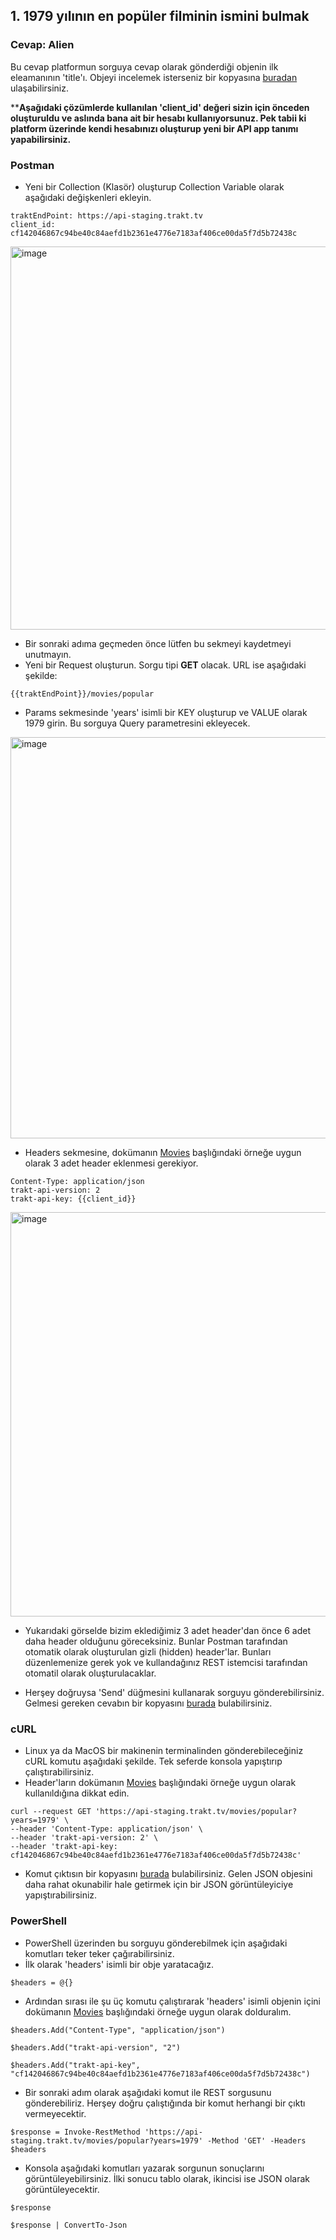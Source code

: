 ## 1. 1979 yılının en popüler filminin ismini bulmak
### Cevap: Alien
Bu cevap platformun sorguya cevap olarak gönderdiği objenin ilk eleamanının 'title'ı. Objeyi incelemek isterseniz bir kopyasına [buradan](./popularMovies.json) ulaşabilirsiniz.

****Aşağıdaki çözümlerde kullanılan 'client_id' değeri sizin için önceden oluşturuldu ve aslında bana ait bir hesabı kullanıyorsunuz. Pek tabii ki platform üzerinde kendi hesabınızı oluşturup yeni bir API app tanımı yapabilirsiniz.**

### Postman
- Yeni bir Collection (Klasör) oluşturup Collection Variable olarak aşağıdaki değişkenleri ekleyin.
```
traktEndPoint: https://api-staging.trakt.tv
client_id: cf142046867c94be40c84aefd1b2361e4776e7183af406ce00da5f7d5b72438c
```

<img width="613" alt="image" src="https://user-images.githubusercontent.com/25429217/190199747-3c53e6fd-08c8-467a-b91f-34dd1f0ed261.png">


- Bir sonraki adıma geçmeden önce lütfen bu sekmeyi kaydetmeyi unutmayın.
- Yeni bir Request oluşturun. Sorgu tipi **GET** olacak. URL ise aşağıdaki şekilde:
```
{{traktEndPoint}}/movies/popular
```
- Params sekmesinde 'years' isimli bir KEY oluşturup ve VALUE olarak 1979 girin. Bu sorguya Query parametresini ekleyecek.

<img width="642" alt="image" src="https://user-images.githubusercontent.com/25429217/190200586-ca1a934f-3403-4507-bef3-100ece2af0dd.png">

- Headers sekmesine, dokümanın [Movies](https://trakt.docs.apiary.io/#reference/movies/popular/get-popular-movies) başlığındaki örneğe uygun olarak 3 adet header eklenmesi gerekiyor.
```
Content-Type: application/json
trakt-api-version: 2
trakt-api-key: {{client_id}}
```

<img width="647" alt="image" src="https://user-images.githubusercontent.com/25429217/190201215-c0f5e3a0-dec3-4b7d-a3a3-97120b6fe265.png">

- Yukarıdaki görselde bizim eklediğimiz 3 adet header'dan önce 6 adet daha header olduğunu göreceksiniz. Bunlar Postman tarafından otomatik olarak oluşturulan gizli (hidden) header'lar. Bunları düzenlemenize gerek yok ve kullandağınız REST istemcisi tarafından otomatil olarak oluşturulacaklar.

- Herşey doğruysa 'Send' düğmesini kullanarak sorguyu gönderebilirsiniz. Gelmesi gereken cevabın bir kopyasını [burada](./popularMovies.json) bulabilirsiniz.

### cURL
- Linux ya da MacOS bir makinenin terminalinden gönderebileceğiniz cURL komutu aşağıdaki şekilde. Tek seferde konsola yapıştırıp çalıştırabilirsiniz.
- Header'ların dokümanın [Movies](https://trakt.docs.apiary.io/#reference/movies/popular/get-popular-movies) başlığındaki örneğe uygun olarak kullanıldığına dikkat edin.

```
curl --request GET 'https://api-staging.trakt.tv/movies/popular?years=1979' \
--header 'Content-Type: application/json' \
--header 'trakt-api-version: 2' \
--header 'trakt-api-key: cf142046867c94be40c84aefd1b2361e4776e7183af406ce00da5f7d5b72438c'
```
- Komut çıktısın bir kopyasını [burada](./popularMovies.json) bulabilirsiniz. Gelen JSON objesini daha rahat okunabilir hale getirmek için bir JSON görüntüleyiciye yapıştırabilirsiniz.

### PowerShell
- PowerShell üzerinden bu sorguyu gönderebilmek için aşağıdaki komutları teker teker çağırabilirsiniz.
- İlk olarak 'headers' isimli bir obje yaratacağız.
```
$headers = @{}
```
- Ardından sırası ile şu üç komutu çalıştırarak 'headers' isimli objenin içini dokümanın [Movies](https://trakt.docs.apiary.io/#reference/movies/popular/get-popular-movies) başlığındaki örneğe uygun olarak dolduralım.
```
$headers.Add("Content-Type", "application/json")
```
```
$headers.Add("trakt-api-version", "2")
```
```
$headers.Add("trakt-api-key", "cf142046867c94be40c84aefd1b2361e4776e7183af406ce00da5f7d5b72438c")
```
- Bir sonraki adım olarak aşağıdaki komut ile REST sorgusunu gönderebiliriz. Herşey doğru çalıştığında bir komut herhangi bir çıktı vermeyecektir.
```
$response = Invoke-RestMethod 'https://api-staging.trakt.tv/movies/popular?years=1979' -Method 'GET' -Headers $headers
```
- Konsola aşağıdaki komutları yazarak sorgunun sonuçlarını görüntüleyebilirsiniz. İlki sonucu tablo olarak, ikincisi ise JSON olarak görüntüleyecektir.
```
$response
```
```
$response | ConvertTo-Json

```

